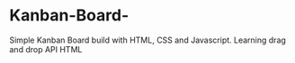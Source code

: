 # Kanban-Board-
Simple Kanban Board build with HTML, CSS and Javascript.
Learning drag and drop API HTML
